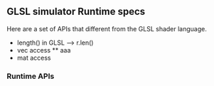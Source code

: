 ## GLSL simulator Runtime specs ##

Here are a set of APIs that different from the GLSL shader language.

* length() in GLSL --> r.len()
* vec access
** aaa
* mat access


### Runtime APIs ###
